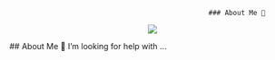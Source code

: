                                                      ### About Me 👋

<!--
**Gazdalman/gazdalman** is a ✨ _special_ ✨ repository because its `README.md` (this file) appears on your GitHub profile.

Here are some ideas to get you started:

- 🔭 I’m currently working on ...
- 🌱 I’m currently learning ...
- 👯 I’m looking to collaborate on ...
- 🤔 I’m looking for help with ...
- 💬 Ask me about ...
- 📫 How to reach me: ...
- 😄 Pronouns: ...
- ⚡ Fun fact: ...
-->
<p align="center">
  <a href="https://skillicons.dev">
    <img src="https://skillicons.dev/icons?i=python,javascript,react,redux,flask,express,html,css" />
  </a>
</p>
## About Me
 🤔 I’m looking for help with ...
